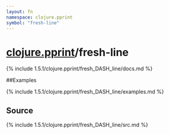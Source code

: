 ```yaml
---
layout: fn
namespace: clojure.pprint
symbol: "fresh-line"
---
```


# [clojure.pprint](../)/fresh-line

{% include 1.5.1/clojure.pprint/fresh_DASH_line/docs.md %}

##Examples

{% include 1.5.1/clojure.pprint/fresh_DASH_line/examples.md %}
## Source
{% include 1.5.1/clojure.pprint/fresh_DASH_line/src.md %}

